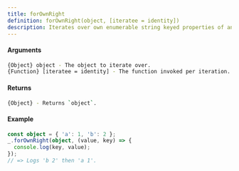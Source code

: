 ```yaml
---
title: forOwnRight
definition: forOwnRight(object, [iteratee = identity])
description: Iterates over own enumerable string keyed properties of an object in reverse order, invoking `iteratee` for each property. The iteratee is invoked with three arguments (value, key, object).
---
```



#### Arguments


```bash
{Object} object - The object to iterate over.
{Function} [iteratee = identity] - The function invoked per iteration.
```


#### Returns


```bash
{Object} - Returns `object`.
```


#### Example


```ts
const object = { 'a': 1, 'b': 2 };
_.forOwnRight(object, (value, key) => {
  console.log(key, value);
});
// => Logs 'b 2' then 'a 1'.
```